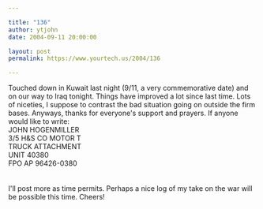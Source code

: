 ```yaml
---

title: "136"
author: ytjohn
date: 2004-09-11 20:00:00

layout: post
permalink: https://www.yourtech.us/2004/136

---
```

Touched down in Kuwait last night (9/11, a very commemorative date) and on our way to Iraq tonight.  Things have improved a lot since last time.  Lots of niceties, I suppose to contrast the bad situation going on outside the firm bases.  Anyways, thanks for everyone's support and prayers.  If anyone would like to write:<br />
JOHN HOGENMILLER<br />
3/5 H&amp;S CO MOTOR T<br />
TRUCK ATTACHMENT<br />
UNIT 40380<br />
FPO AP 96426-0380<br />
<br /><br />
I'll post more as time permits.  Perhaps a nice log of my take on the war will be possible this time.  Cheers!
